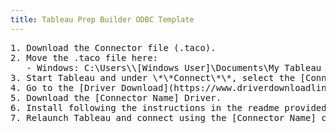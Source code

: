 ```yaml
---
title: Tableau Prep Builder ODBC Template
---
```


<pre>1. Download the Connector file (.taco). <br />2. Move the .taco file here:<br />   - Windows: C:\Users\\[Windows User]\Documents\My Tableau Prep Repository\Connectors <br />3. Start Tableau and under \*\*Connect\*\*, select the [Connector Name] connector. (\*\*Note:\*\* You'll be prompted if the driver is not yet installed.) <br />4. Go to the [Driver Download](https://www.driverdownloadlinkhere.com) page.<br />5. Download the [Connector Name] Driver.<br />6. Install following the instructions in the readme provided with the client installation. Ensure the 64-bit client version is installed. <br />7. Relaunch Tableau and connect using the [Connector Name] connector. </pre>

 

